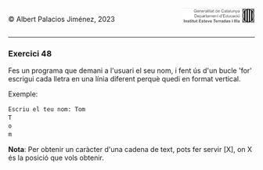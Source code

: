 <div style="display: flex; width: 100%;">
    <div style="flex: 1; padding: 0px;">
        <p>© Albert Palacios Jiménez, 2023</p>
    </div>
    <div style="flex: 1; padding: 0px; text-align: right;">
        <img src="../../assets/ieti.png" height="32" alt="Logo de IETI" style="max-height: 32px;">
    </div>
</div>
<hr/>

### Exercici 48

Fes un programa que demani a l'usuari el seu nom, i fent ús d'un bucle 'for' escrigui cada lletra en una línia diferent perquè quedi en format vertical.

Exemple:
```python
Escriu el teu nom: Tom
T
o
m
```

**Nota**: Per obtenir un caràcter d'una cadena de text, pots fer servir [X], on X és la posició que vols obtenir.

